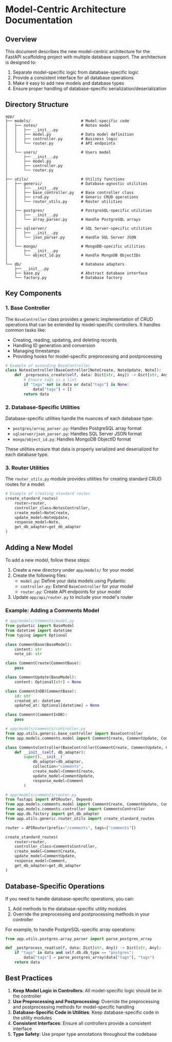# Model-Centric Architecture Documentation

## Overview

This document describes the new model-centric architecture for the FastAPI scaffolding project with multiple database support. The architecture is designed to:

1. Separate model-specific logic from database-specific logic
2. Provide a consistent interface for all database operations
3. Make it easy to add new models and database types
4. Ensure proper handling of database-specific serialization/deserialization

## Directory Structure

```
app/
├── models/                      # Model-specific code
│   ├── notes/                   # Notes model
│   │   ├── __init__.py
│   │   ├── model.py             # Data model definition
│   │   ├── controller.py        # Business logic
│   │   └── router.py            # API endpoints
│   │
│   └── users/                   # Users model
│       ├── __init__.py
│       ├── model.py
│       ├── controller.py
│       └── router.py
│
├── utils/                       # Utility functions
│   ├── generic/                 # Database-agnostic utilities
│   │   ├── __init__.py
│   │   ├── base_controller.py   # Base controller class
│   │   ├── crud.py              # Generic CRUD operations
│   │   └── router_utils.py      # Router utilities
│   │
│   ├── postgres/                # PostgreSQL-specific utilities
│   │   ├── __init__.py
│   │   └── array_parser.py      # Handle PostgreSQL arrays
│   │
│   ├── sqlserver/               # SQL Server-specific utilities
│   │   ├── __init__.py
│   │   └── json_parser.py       # Handle SQL Server JSON
│   │
│   └── mongo/                   # MongoDB-specific utilities
│       ├── __init__.py
│       └── object_id.py         # Handle MongoDB ObjectIDs
│
└── db/                          # Database adapters
    ├── __init__.py
    ├── base.py                  # Abstract database interface
    └── factory.py               # Database factory
```

## Key Components

### 1. Base Controller

The `BaseController` class provides a generic implementation of CRUD operations that can be extended by model-specific controllers. It handles common tasks like:

- Creating, reading, updating, and deleting records
- Handling ID generation and conversion
- Managing timestamps
- Providing hooks for model-specific preprocessing and postprocessing

```python
# Example of extending BaseController
class NotesController(BaseController[NoteCreate, NoteUpdate, Note]):
    def _preprocess_create(self, data: Dict[str, Any]) -> Dict[str, Any]:
        # Ensure tags is a list
        if "tags" not in data or data["tags"] is None:
            data["tags"] = []
        return data
```

### 2. Database-Specific Utilities

Database-specific utilities handle the nuances of each database type:

- `postgres/array_parser.py`: Handles PostgreSQL array format
- `sqlserver/json_parser.py`: Handles SQL Server JSON format
- `mongo/object_id.py`: Handles MongoDB ObjectID format

These utilities ensure that data is properly serialized and deserialized for each database type.

### 3. Router Utilities

The `router_utils.py` module provides utilities for creating standard CRUD routes for a model:

```python
# Example of creating standard routes
create_standard_routes(
    router=router,
    controller_class=NotesController,
    create_model=NoteCreate,
    update_model=NoteUpdate,
    response_model=Note,
    get_db_adapter=get_db_adapter
)
```

## Adding a New Model

To add a new model, follow these steps:

1. Create a new directory under `app/models/` for your model
2. Create the following files:
   - `model.py`: Define your data models using Pydantic
   - `controller.py`: Extend `BaseController` for your model
   - `router.py`: Create API endpoints for your model
3. Update `app/api/router.py` to include your model's router

### Example: Adding a Comments Model

```python
# app/models/comments/model.py
from pydantic import BaseModel
from datetime import datetime
from typing import Optional

class CommentBase(BaseModel):
    content: str
    note_id: str

class CommentCreate(CommentBase):
    pass

class CommentUpdate(BaseModel):
    content: Optional[str] = None

class CommentInDB(CommentBase):
    id: str
    created_at: datetime
    updated_at: Optional[datetime] = None

class Comment(CommentInDB):
    pass
```

```python
# app/models/comments/controller.py
from app.utils.generic.base_controller import BaseController
from app.models.comments.model import CommentCreate, CommentUpdate, Comment

class CommentsController(BaseController[CommentCreate, CommentUpdate, Comment]):
    def __init__(self, db_adapter):
        super().__init__(
            db_adapter=db_adapter,
            collection="comments",
            create_model=CommentCreate,
            update_model=CommentUpdate,
            response_model=Comment
        )
```

```python
# app/models/comments/router.py
from fastapi import APIRouter, Depends
from app.models.comments.model import CommentCreate, CommentUpdate, Comment
from app.models.comments.controller import CommentsController
from app.db.factory import get_db_adapter
from app.utils.generic.router_utils import create_standard_routes

router = APIRouter(prefix="/comments", tags=["comments"])

create_standard_routes(
    router=router,
    controller_class=CommentsController,
    create_model=CommentCreate,
    update_model=CommentUpdate,
    response_model=Comment,
    get_db_adapter=get_db_adapter
)
```

## Database-Specific Operations

If you need to handle database-specific operations, you can:

1. Add methods to the database-specific utility modules
2. Override the preprocessing and postprocessing methods in your controller

For example, to handle PostgreSQL-specific array operations:

```python
from app.utils.postgres.array_parser import parse_postgres_array

def _postprocess_read(self, data: Dict[str, Any]) -> Dict[str, Any]:
    if "tags" in data and self.db.db_type == "postgres":
        data["tags"] = parse_postgres_array(data["tags"], "tags")
    return data
```

## Best Practices

1. **Keep Model Logic in Controllers**: All model-specific logic should be in the controller
2. **Use Preprocessing and Postprocessing**: Override the preprocessing and postprocessing methods for model-specific handling
3. **Database-Specific Code in Utilities**: Keep database-specific code in the utility modules
4. **Consistent Interfaces**: Ensure all controllers provide a consistent interface
5. **Type Safety**: Use proper type annotations throughout the codebase
